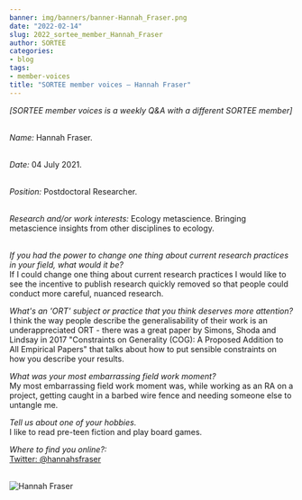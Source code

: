 ```yaml
---
banner: img/banners/banner-Hannah_Fraser.png
date: "2022-02-14"
slug: 2022_sortee_member_Hannah_Fraser
author: SORTEE
categories:
- blog
tags:
- member-voices
title: "SORTEE member voices – Hannah Fraser" 
---
```



*[SORTEE member voices is a weekly Q&A with a different SORTEE member]*   
&nbsp;
&nbsp;

   _Name:_ Hannah Fraser.   
&nbsp;

   _Date:_ 04 July 2021.   
&nbsp;

   _Position:_ Postdoctoral Researcher.   
&nbsp;

   _Research and/or work interests:_ Ecology metascience. Bringing metascience insights from other disciplines to ecology.   
&nbsp;

_If you had the power to change one thing about current research practices in your field, what would it be?_   
If I could change one thing about current research practices I would like to see the incentive to publish research quickly removed so that people could conduct more careful, nuanced research.
&nbsp;
&nbsp;

_What's an 'ORT' subject or practice that you think deserves more attention?_   
I think the way people describe the generalisability of their work is an underappreciated ORT - there was a great paper by Simons, Shoda and Lindsay in 2017 "Constraints on Generality (COG): A Proposed Addition to All Empirical Papers" that talks about how to put sensible constraints on how you describe your results.
&nbsp;
&nbsp;

_What was your most embarrassing field work moment?_   
My most embarrassing field work moment was, while working as an RA on a project, getting caught in a barbed wire fence and needing someone else to untangle me. 
&nbsp;
&nbsp;

_Tell us about one of your hobbies._   
I like to read pre-teen fiction and play board games.
&nbsp;
&nbsp;

_Where to find you online?:_   
[Twitter: @hannahsfraser](https://twitter.com/hannahsfraser)   
&nbsp;
&nbsp;


![Hannah Fraser](/blog/images/Hannah_Fraser.png)    
&nbsp;